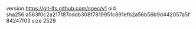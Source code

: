version https://git-lfs.github.com/spec/v1
oid sha256:a563f0c2a217187cddb308f7819951c891efb2a56b56b9d442057a5f84247f03
size 2529
